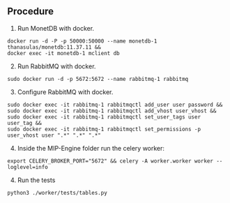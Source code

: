 ## Procedure

1. Run MonetDB with docker. <br/>
```
docker run -d -P -p 50000:50000 --name monetdb-1 thanasulas/monetdb:11.37.11 &&
docker exec -it monetdb-1 mclient db
```
2. Run RabbitMQ with docker. <br/>
```
sudo docker run -d -p 5672:5672 --name rabbitmq-1 rabbitmq
```

3. Configure RabbitMQ with docker. <br/>
```
sudo docker exec -it rabbitmq-1 rabbitmqctl add_user user password &&
sudo docker exec -it rabbitmq-1 rabbitmqctl add_vhost user_vhost &&
sudo docker exec -it rabbitmq-1 rabbitmqctl set_user_tags user user_tag &&
sudo docker exec -it rabbitmq-1 rabbitmqctl set_permissions -p user_vhost user ".*" ".*" ".*"
```

4. Inside the MIP-Engine folder run the celery worker: <br/>
```
export CELERY_BROKER_PORT="5672" && celery -A worker.worker worker --loglevel=info
```

4. Run the tests <br/>
```
python3 ./worker/tests/tables.py
```
